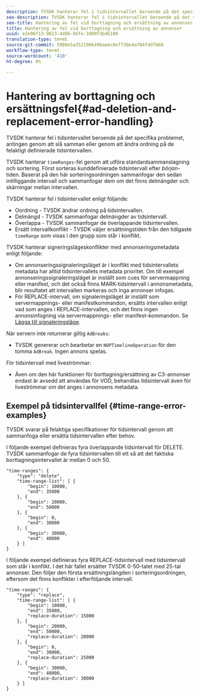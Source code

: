 ```yaml
---
description: TVSDK hanterar fel i tidsintervallet beroende på det specifika problemet, antingen genom att slå samman eller genom att ändra ordning på de felaktigt definierade tidsintervallen.
seo-description: TVSDK hanterar fel i tidsintervallet beroende på det specifika problemet, antingen genom att slå samman eller genom att ändra ordning på de felaktigt definierade tidsintervallen.
seo-title: Hantering av fel vid borttagning och ersättning av annonser
title: Hantering av fel vid borttagning och ersättning av annonser
uuid: e2e06f13-9813-4d86-b6fe-3d09f3bdb100
translation-type: tm+mt
source-git-commit: 5908e5a3521966496aeec0ef730e4a704fddfb68
workflow-type: tm+mt
source-wordcount: '410'
ht-degree: 0%

---
```



# Hantering av borttagning och ersättningsfel{#ad-deletion-and-replacement-error-handling}

TVSDK hanterar fel i tidsintervallet beroende på det specifika problemet, antingen genom att slå samman eller genom att ändra ordning på de felaktigt definierade tidsintervallen.

TVSDK hanterar `timeRanges`-fel genom att utföra standardsammanslagning och sortering. Först sorteras kunddefinierade tidsintervall efter *början*-tiden. Baserat på den här sorteringsordningen sammanfogar den sedan intilliggande intervall och sammanfogar dem om det finns delmängder och skärningar mellan intervallen.

TVSDK hanterar fel i tidsintervallet enligt följande:

* Oordning - TVSDK ändrar ordning på tidsintervallen.
* Delmängd - TVSDK sammanfogar delmängder av tidsintervall.
* Överlappa - TVSDK sammanfogar de överlappande tidsintervallen.
* Ersätt intervallkonflikt - TVSDK väljer ersättningstiden från den tidigaste `timeRange` som visas i den grupp som står i konflikt.

TVSDK hanterar signeringslägeskonflikter med annonseringsmetadata enligt följande:

* Om annonseringssignaleringsläget är i konflikt med tidsintervallets metadata har alltid tidsintervallets metadata prioritet. Om till exempel annonseringssignaleringsläget är inställt som cues för servermappning eller manifest, och det också finns MARK-tidsintervall i annonsmetadata, blir resultatet att intervallen markeras och inga annonser infogas.
* För REPLACE-intervall, om signaleringsläget är inställt som servermappnings- eller manifestkommandon, ersätts intervallen enligt vad som anges i REPLACE-intervallen, och det finns ingen annonsinfogning via servermappnings- eller manifest-kommandon. Se [Lägga till signaleringsläge](../../../tvsdk-1.4-for-android/ad-insertion/ad-insertion-metadata/android-1.4-ad-signaling-mode.md).

När servern inte returnerar giltig `AdBreaks`:

* TVSDK genererar och bearbetar en `NOPTimelineOperation` för den tomma `AdBreak`. Ingen annons spelas.

För tidsintervall med liveströmmar:

* Även om den här funktionen för borttagning/ersättning av C3-annonser endast är avsedd att användas för VOD, behandlas tidsintervall även för liveströmmar om det anges i annonsens metadata.

## Exempel på tidsintervallfel {#time-range-error-examples}

TVSDK svarar på felaktiga specifikationer för tidsintervall genom att sammanfoga eller ersätta tidsintervallen efter behov.

I följande exempel definieras fyra överlappande tidsintervall för DELETE. TVSDK sammanfogar de fyra tidsintervallen till ett så att det faktiska borttagningsintervallet är mellan 0 och 50.

```
"time-ranges": {
    "type": "delete",
    "time-range-list": [ {
        "begin": 10000,
        "end": 35000
    }, {
        "begin": 20000,
        "end": 50000
    }, {
        "begin": 0,
        "end": 30000
    }, {
        "begin": 30000,
        "end": 40000
    } ]
}
```

I följande exempel definieras fyra REPLACE-tidsintervall med tidsintervall som står i konflikt. I det här fallet ersätter TVSDK 0-50-talet med 25-tal annonser. Den följer den första ersättningslängden i sorteringsordningen, eftersom det finns konflikter i efterföljande intervall.

```
"time-ranges": {
    "type": "replace",
    "time-range-list": [ {
        "begin": 10000,
        "end": 35000,
        "replace-duration": 15000
    }, {
        "begin": 20000,
        "end": 50000,
        "replace-duration": 20000
    }, {
        "begin": 0,
        "end": 30000,
        "replace-duration": 25000
    }, {
        "begin": 30000,
        "end": 40000,
        "replace-duration": 30000
    } ]
}
```
